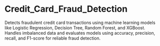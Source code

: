 # Credit_Card_Fraud_Detection
Detects fraudulent credit card transactions using machine learning models like Logistic Regression, Decision Tree, Random Forest, and XGBoost. Handles imbalanced data and evaluates models using accuracy, precision, recall, and F1-score for reliable fraud detection.
